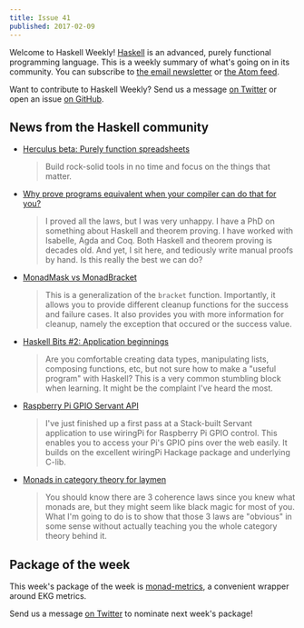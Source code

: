 ```yaml
---
title: Issue 41
published: 2017-02-09
---
```


Welcome to Haskell Weekly!
[Haskell](https://haskell-lang.org) is an advanced, purely functional programming language.
This is a weekly summary of what's going on in its community.
You can subscribe to [the email newsletter](https://news.us10.list-manage.com/subscribe?u=49a6a2e17b12be2c5c4dcb232&id=ffbbbbd930)
or [the Atom feed](/haskell-weekly.atom).

Want to contribute to Haskell Weekly?
Send us a message [on Twitter](https://twitter.com/haskellweekly)
or open an issue [on GitHub](https://github.com/haskellweekly/haskellweekly.github.io).

## News from the Haskell community

-   [Herculus beta: Purely function spreadsheets](https://www.herculus.io)

    > Build rock-solid tools in no time and focus on the things that matter.

-   [Why prove programs equivalent when your compiler can do that for you?](https://www.joachim-breitner.de/blog/717-Why_prove_programs_equivalent_when_your_compiler_can_do_that_for_you_)

    > I proved all the laws, but I was very unhappy. I have a PhD on something about Haskell and theorem proving. I have worked with Isabelle, Agda and Coq. Both Haskell and theorem proving is decades old. And yet, I sit here, and tediously write manual proofs by hand. Is this really the best we can do?

-   [MonadMask vs MonadBracket](https://www.fpcomplete.com/blog/2017/02/monadmask-vs-monadbracket)

    > This is a generalization of the `bracket` function. Importantly, it allows you to provide different cleanup functions for the success and failure cases. It also provides you with more information for cleanup, namely the exception that occured or the success value.

-   [Haskell Bits #2: Application beginnings](http://www.kovach.me/posts/2017-02-03-haskell-bits-application-beginnings.html)

    > Are you comfortable creating data types, manipulating lists, composing functions, etc, but not sure how to make a "useful program" with Haskell? This is a very common stumbling block when learning. It might be the complaint I've heard the most.

-   [Raspberry Pi GPIO Servant API](https://np.reddit.com/r/haskell/comments/5s36m2/raspberry_pi_gpio_servant_api/)

    > I've just finished up a first pass at a Stack-built Servant application to use wiringPi for Raspberry Pi GPIO control. This enables you to access your Pi's GPIO pins over the web easily. It builds on the excellent wiringPi Hackage package and underlying C-lib.

-   [Monads in category theory for laymen](https://andyshiue.github.io/functional/programming/2017/02/06/monad.html)

    > You should know there are 3 coherence laws since you knew what monads are, but they might seem like black magic for most of you. What I'm going to do is to show that those 3 laws are "obvious" in some sense without actually teaching you the whole category theory behind it.

## Package of the week

This week's package of the week is [monad-metrics](https://hackage.haskell.org/package/monad-metrics),
a convenient wrapper around EKG metrics.

Send us a message [on Twitter](https://twitter.com/haskellweekly) to nominate next week's package!
